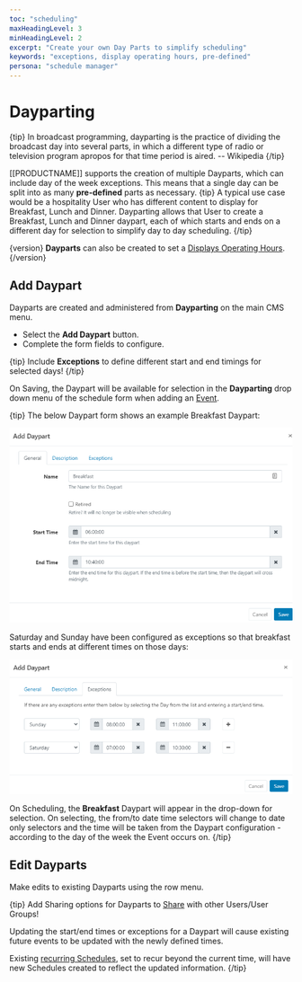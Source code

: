 ```yaml
---
toc: "scheduling"
maxHeadingLevel: 3
minHeadingLevel: 2
excerpt: "Create your own Day Parts to simplify scheduling"
keywords: "exceptions, display operating hours, pre-defined"
persona: "schedule manager"
---
```


# Dayparting

{tip}
In broadcast programming, dayparting is the practice of dividing the broadcast day into several parts, in which a different type of radio or television program apropos for that time period is aired.
-- Wikipedia
{/tip}

[[PRODUCTNAME]] supports the creation of multiple Dayparts, which can include day of the week exceptions. This means that a single day can be split into as many **pre-defined** parts as necessary.
{tip}
A typical use case would be a hospitality User who has different content to display for Breakfast, Lunch and Dinner. Dayparting allows that User to create a Breakfast, Lunch and Dinner daypart, each of which starts and ends on a different day for selection to simplify day to day scheduling.
{/tip}

{version}
**Dayparts** can also be created to set a [Displays Operating Hours](displays_settings.html#content-operating-hours).
{/version}

## Add Daypart

Dayparts are created and administered from **Dayparting** on the main CMS menu.

- Select the **Add Daypart** button.
- Complete the form fields to configure.

{tip}
Include **Exceptions** to define different start and end timings for selected days!
{/tip}

On Saving, the Daypart will be available for selection in the **Dayparting** drop down menu of the schedule form when adding an [Event](scheduling_events.html).

{tip}
The below Daypart form shows an example Breakfast Daypart:

![Exanple Breakfast Daypart](img/v4_scheduling_daypart_form.png)

Saturday and Sunday have been configured as exceptions so that breakfast starts and ends at different times on those days:

![Daypart form exceptions tab](img/v4_scheduling_daypart_form_exceptions.png)

On Scheduling, the **Breakfast** Daypart will appear in the drop-down for selection. On selecting, the from/to date time selectors will change to date only selectors and the time will be taken from the Daypart configuration - according to the day of the week the Event occurs on.
{/tip}

## Edit Dayparts

Make edits to existing Dayparts using the row menu.

{tip}
Add Sharing options for Dayparts to [Share](users_features_and_sharing.html#content-share) with other Users/User Groups!

Updating the start/end times or exceptions for a Daypart will cause existing future events to be updated with the newly defined times.

Existing [recurring Schedules](scheduling_events.html#content-repeats), set to recur beyond the current time, will have new Schedules created to reflect the updated information.
{/tip}